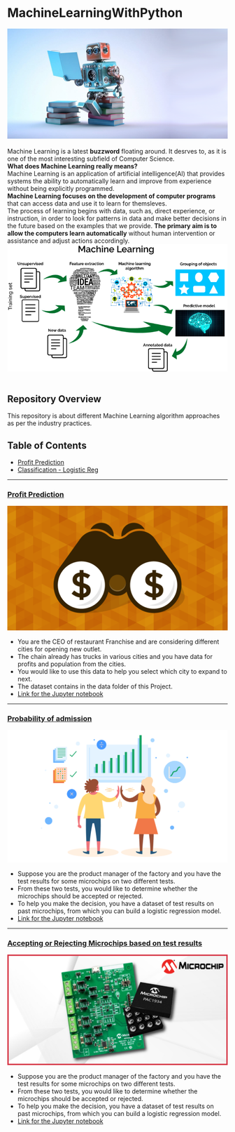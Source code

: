 # MachineLearningWithPython
![image.png](image/machine_learning.png)<br><br>
Machine Learning is a latest __buzzword__ floating around. It desrves to, as it is one of the most interesting subfield of Computer Science.<br>
__What does Machine Learning really means?__<br>
Machine Learning is an application of artificial intelligence(AI) that provides systems the ability  to automatically learn and improve from experience without being explicitly programmed.<br>
__Machine Learning focuses on the development of computer programs__ that can access data and use it to learn for themsleves.<br>
The process of learning begins with data, such as, direct experience, or instruction, in order to look for patterns in data and make better decisions in the future based on the examples that we provide. __The primary aim is to allow the computers learn automatically__ without human intervention or assistance and adjust actions accordingly.
![image.png](image/mlflow.png)<br><br>

## Repository Overview
This repository is about different Machine Learning algorithm approaches as per the industry practices.

## Table of Contents
- [Profit Prediction](#section1)<br>
- [Classification - Logistic Reg](#section2)<br>

___
<a id=section1></a>
### [Profit Prediction](./Profit%20Prediction)
![image.png](image/Profit%20prediction.png)
- You are the CEO of restaurant Franchise and are considering different cities for opening new outlet.
- The chain already has trucks in various cities and you have data for profits and population from the cities.
- You would like to use this data to help you select which city to expand to next.
- The dataset contains in the data folder of this Project.
- [Link for the Jupyter notebook](./Profit%20Prediction/Profit_Prediction.ipynb)
___
<a id=section2></a>
### [Probability of admission](./Classification-Logistic%20Reg)
![image.png](image/Chances-of-admission.png)
- Suppose you are the product manager of the factory and you have the test results for some microchips on two different tests.
- From these two tests, you would like to determine whether the microchips should be accepted or rejected.
- To help you make the decision, you have a dataset of test results on past microchips, from which you can build a logistic regression model.
- [Link for the Jupyter notebook](./Classification-Logistic%20Reg/Prob_of_admission.ipynb)
___
### [Accepting or Rejecting Microchips based on test results](./Classification-Logistic%20Reg)
![image.jpg](image/microchip-test.jpg)
- Suppose you are the product manager of the factory and you have the test results for some microchips on two different tests.
- From these two tests, you would like to determine whether the microchips should be accepted or rejected.
- To help you make the decision, you have a dataset of test results on past microchips, from which you can build a logistic regression model.
- [Link for the Jupyter notebook](./Classification-Logistic%20Reg/Microchip_test.ipynb)
